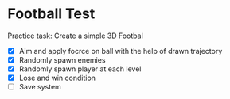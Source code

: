 # Football Test
Practice task: Create a simple 3D Footbal

- [x] Aim and apply focrce on ball with the help of drawn trajectory
- [x] Randomly spawn enemies
- [x] Randomly spawn player at each level
- [x] Lose and win condition
- [ ] Save system
